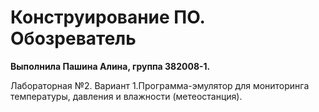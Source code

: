 # Конструирование ПО. Обозреватель
<b>Выполнила Пашина Алина, группа 382008-1.</b>

Лабораторная №2. Вариант 1.Программа-эмулятор для мониторинга температуры, давления и влажности (метеостанция).
